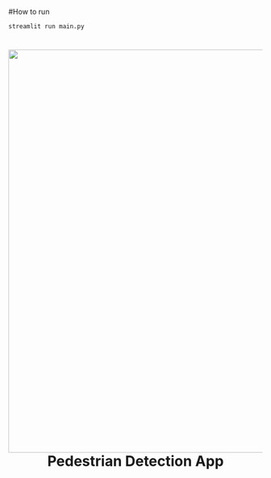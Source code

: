 #How to run

```streamlit run main.py```

<div align="center">
 <h1> <img src="./public/app.png" width="800px"><br/>Pedestrian Detection App</h1>
</div>

